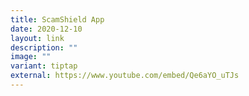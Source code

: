 ```yaml
---
title: ScamShield App
date: 2020-12-10
layout: link
description: ""
image: ""
variant: tiptap
external: https://www.youtube.com/embed/Qe6aYO_uTJs
---
```

